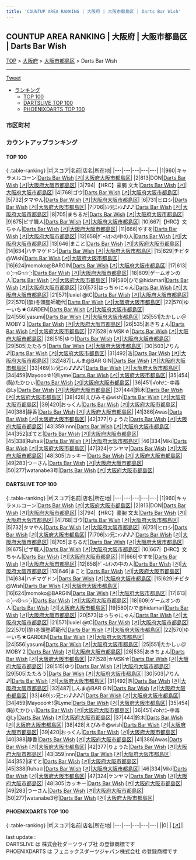 ```yaml
---
title: 'COUNTUP AREA RANKING | 大阪府 | 大阪市都島区 | Darts Bar Wish'
---
```

## COUNTUP AREA RANKING | 大阪府 | 大阪市都島区 | Darts Bar Wish

[TOP](/darts/rank/) > [大阪府](/darts/rank/大阪府/) > [大阪市都島区](/darts/rank/大阪府/大阪市都島区/) > Darts Bar Wish

___

<a href="https://twitter.com/share?ref_src=twsrc%5Etfw" data-text="COUNTUP AREA RANKING | 大阪府大阪市都島区Darts Bar Wish" class="twitter-share-button" data-hashtags="DARTSLIVE,PHOENIXDARTS,darts,ダーツ" data-show-count="false">Tweet</a>

* [ランキング](#カウントアップランキング)
    * [TOP 100](#top-100)
    * [DARTSLIVE TOP 100](#dartslive-top-100)
    * [PHOENIXDARTS TOP 100](#phoenixdarts-top-100)

### 市区町村

<ul>

</ul>

### カウントアップランキング

#### TOP 100



{:.table-ranking}
|#|スコア|名前|店名|所在地|
|---|---|---|---|---|
|1|960|<span class="rank-name-dl">キャラメルコーン</span>|<a href="/darts/rank/shops/42d5b5e0b8fdf9360d9b047a20a7ba1e.html">Darts Bar Wish</a> <a href="https://search.dartslive.com/jp/shop/42d5b5e0b8fdf9360d9b047a20a7ba1e">[↗]</a>|<a href="/darts/rank/大阪府/大阪市都島区">大阪府大阪市都島区</a>|
|2|813|<span class="rank-name-dl">DON</span>|<a href="/darts/rank/shops/42d5b5e0b8fdf9360d9b047a20a7ba1e.html">Darts Bar Wish</a> <a href="https://search.dartslive.com/jp/shop/42d5b5e0b8fdf9360d9b047a20a7ba1e">[↗]</a>|<a href="/darts/rank/大阪府/大阪市都島区">大阪府大阪市都島区</a>|
|3|794|<span class="rank-name-dl">【HRC】豪腕 文太</span>|<a href="/darts/rank/shops/42d5b5e0b8fdf9360d9b047a20a7ba1e.html">Darts Bar Wish</a> <a href="https://search.dartslive.com/jp/shop/42d5b5e0b8fdf9360d9b047a20a7ba1e">[↗]</a>|<a href="/darts/rank/大阪府/大阪市都島区">大阪府大阪市都島区</a>|
|4|768|<span class="rank-name-dl">ゴウ</span>|<a href="/darts/rank/shops/42d5b5e0b8fdf9360d9b047a20a7ba1e.html">Darts Bar Wish</a> <a href="https://search.dartslive.com/jp/shop/42d5b5e0b8fdf9360d9b047a20a7ba1e">[↗]</a>|<a href="/darts/rank/大阪府/大阪市都島区">大阪府大阪市都島区</a>|
|5|732|<span class="rank-name-dl">タマやん</span>|<a href="/darts/rank/shops/42d5b5e0b8fdf9360d9b047a20a7ba1e.html">Darts Bar Wish</a> <a href="https://search.dartslive.com/jp/shop/42d5b5e0b8fdf9360d9b047a20a7ba1e">[↗]</a>|<a href="/darts/rank/大阪府/大阪市都島区">大阪府大阪市都島区</a>|
|6|731|<span class="rank-name-dl">ヒロシ</span>|<a href="/darts/rank/shops/42d5b5e0b8fdf9360d9b047a20a7ba1e.html">Darts Bar Wish</a> <a href="https://search.dartslive.com/jp/shop/42d5b5e0b8fdf9360d9b047a20a7ba1e">[↗]</a>|<a href="/darts/rank/大阪府/大阪市都島区">大阪府大阪市都島区</a>|
|7|706|<span class="rank-name-dl">ｼﾝ兄ﾆｬﾝ♪♪♪</span>|<a href="/darts/rank/shops/42d5b5e0b8fdf9360d9b047a20a7ba1e.html">Darts Bar Wish</a> <a href="https://search.dartslive.com/jp/shop/42d5b5e0b8fdf9360d9b047a20a7ba1e">[↗]</a>|<a href="/darts/rank/大阪府/大阪市都島区">大阪府大阪市都島区</a>|
|8|705|<span class="rank-name-dl">まちるだ</span>|<a href="/darts/rank/shops/42d5b5e0b8fdf9360d9b047a20a7ba1e.html">Darts Bar Wish</a> <a href="https://search.dartslive.com/jp/shop/42d5b5e0b8fdf9360d9b047a20a7ba1e">[↗]</a>|<a href="/darts/rank/大阪府/大阪市都島区">大阪府大阪市都島区</a>|
|9|675|<span class="rank-name-dl">ピザ職人</span>|<a href="/darts/rank/shops/42d5b5e0b8fdf9360d9b047a20a7ba1e.html">Darts Bar Wish</a> <a href="https://search.dartslive.com/jp/shop/42d5b5e0b8fdf9360d9b047a20a7ba1e">[↗]</a>|<a href="/darts/rank/大阪府/大阪市都島区">大阪府大阪市都島区</a>|
|10|667|<span class="rank-name-dl">【HRC】文ちゃん</span>|<a href="/darts/rank/shops/42d5b5e0b8fdf9360d9b047a20a7ba1e.html">Darts Bar Wish</a> <a href="https://search.dartslive.com/jp/shop/42d5b5e0b8fdf9360d9b047a20a7ba1e">[↗]</a>|<a href="/darts/rank/大阪府/大阪市都島区">大阪府大阪市都島区</a>|
|11|666|<span class="rank-name-dl">やすを</span>|<a href="/darts/rank/shops/42d5b5e0b8fdf9360d9b047a20a7ba1e.html">Darts Bar Wish</a> <a href="https://search.dartslive.com/jp/shop/42d5b5e0b8fdf9360d9b047a20a7ba1e">[↗]</a>|<a href="/darts/rank/大阪府/大阪市都島区">大阪府大阪市都島区</a>|
|12|658|<span class="rank-name-dl">ｹﾞｰﾑｵﾝの中の人</span>|<a href="/darts/rank/shops/42d5b5e0b8fdf9360d9b047a20a7ba1e.html">Darts Bar Wish</a> <a href="https://search.dartslive.com/jp/shop/42d5b5e0b8fdf9360d9b047a20a7ba1e">[↗]</a>|<a href="/darts/rank/大阪府/大阪市都島区">大阪府大阪市都島区</a>|
|13|646|<span class="rank-name-dl">まこと</span>|<a href="/darts/rank/shops/42d5b5e0b8fdf9360d9b047a20a7ba1e.html">Darts Bar Wish</a> <a href="https://search.dartslive.com/jp/shop/42d5b5e0b8fdf9360d9b047a20a7ba1e">[↗]</a>|<a href="/darts/rank/大阪府/大阪市都島区">大阪府大阪市都島区</a>|
|14|634|<span class="rank-name-dl">ハチマゲドン</span>|<a href="/darts/rank/shops/42d5b5e0b8fdf9360d9b047a20a7ba1e.html">Darts Bar Wish</a> <a href="https://search.dartslive.com/jp/shop/42d5b5e0b8fdf9360d9b047a20a7ba1e">[↗]</a>|<a href="/darts/rank/大阪府/大阪市都島区">大阪府大阪市都島区</a>|
|15|629|<span class="rank-name-dl">チビタ@Wish</span>|<a href="/darts/rank/shops/42d5b5e0b8fdf9360d9b047a20a7ba1e.html">Darts Bar Wish</a> <a href="https://search.dartslive.com/jp/shop/42d5b5e0b8fdf9360d9b047a20a7ba1e">[↗]</a>|<a href="/darts/rank/大阪府/大阪市都島区">大阪府大阪市都島区</a>|
|16|624|<span class="rank-name-dl">momoko@BARGIN</span>|<a href="/darts/rank/shops/42d5b5e0b8fdf9360d9b047a20a7ba1e.html">Darts Bar Wish</a> <a href="https://search.dartslive.com/jp/shop/42d5b5e0b8fdf9360d9b047a20a7ba1e">[↗]</a>|<a href="/darts/rank/大阪府/大阪市都島区">大阪府大阪市都島区</a>|
|17|613|<span class="rank-name-dl">✩⡱ಇGಇ✩⡱</span>|<a href="/darts/rank/shops/42d5b5e0b8fdf9360d9b047a20a7ba1e.html">Darts Bar Wish</a> <a href="https://search.dartslive.com/jp/shop/42d5b5e0b8fdf9360d9b047a20a7ba1e">[↗]</a>|<a href="/darts/rank/大阪府/大阪市都島区">大阪府大阪市都島区</a>|
|18|609|<span class="rank-name-dl">ゲームオンの人</span>|<a href="/darts/rank/shops/42d5b5e0b8fdf9360d9b047a20a7ba1e.html">Darts Bar Wish</a> <a href="https://search.dartslive.com/jp/shop/42d5b5e0b8fdf9360d9b047a20a7ba1e">[↗]</a>|<a href="/darts/rank/大阪府/大阪市都島区">大阪府大阪市都島区</a>|
|19|580|<span class="rank-name-dl">ひで@hidamari</span>|<a href="/darts/rank/shops/42d5b5e0b8fdf9360d9b047a20a7ba1e.html">Darts Bar Wish</a> <a href="https://search.dartslive.com/jp/shop/42d5b5e0b8fdf9360d9b047a20a7ba1e">[↗]</a>|<a href="/darts/rank/大阪府/大阪市都島区">大阪府大阪市都島区</a>|
|20|573|<span class="rank-name-dl">はっちゃにゃん</span>|<a href="/darts/rank/shops/42d5b5e0b8fdf9360d9b047a20a7ba1e.html">Darts Bar Wish</a> <a href="https://search.dartslive.com/jp/shop/42d5b5e0b8fdf9360d9b047a20a7ba1e">[↗]</a>|<a href="/darts/rank/大阪府/大阪市都島区">大阪府大阪市都島区</a>|
|21|571|<span class="rank-name-dl">luxiel @tC</span>|<a href="/darts/rank/shops/42d5b5e0b8fdf9360d9b047a20a7ba1e.html">Darts Bar Wish</a> <a href="https://search.dartslive.com/jp/shop/42d5b5e0b8fdf9360d9b047a20a7ba1e">[↗]</a>|<a href="/darts/rank/大阪府/大阪市都島区">大阪府大阪市都島区</a>|
|22|570|<span class="rank-name-dl">(酔)冬頭塾師範代</span>|<a href="/darts/rank/shops/42d5b5e0b8fdf9360d9b047a20a7ba1e.html">Darts Bar Wish</a> <a href="https://search.dartslive.com/jp/shop/42d5b5e0b8fdf9360d9b047a20a7ba1e">[↗]</a>|<a href="/darts/rank/大阪府/大阪市都島区">大阪府大阪市都島区</a>|
|22|570|<span class="rank-name-dl">ゆーいち★GARDEN</span>|<a href="/darts/rank/shops/42d5b5e0b8fdf9360d9b047a20a7ba1e.html">Darts Bar Wish</a> <a href="https://search.dartslive.com/jp/shop/42d5b5e0b8fdf9360d9b047a20a7ba1e">[↗]</a>|<a href="/darts/rank/大阪府/大阪市都島区">大阪府大阪市都島区</a>|
|24|556|<span class="rank-name-dl">yasumi</span>|<a href="/darts/rank/shops/42d5b5e0b8fdf9360d9b047a20a7ba1e.html">Darts Bar Wish</a> <a href="https://search.dartslive.com/jp/shop/42d5b5e0b8fdf9360d9b047a20a7ba1e">[↗]</a>|<a href="/darts/rank/大阪府/大阪市都島区">大阪府大阪市都島区</a>|
|25|551|<span class="rank-name-dl">たかしぃ＠MOBY２</span>|<a href="/darts/rank/shops/42d5b5e0b8fdf9360d9b047a20a7ba1e.html">Darts Bar Wish</a> <a href="https://search.dartslive.com/jp/shop/42d5b5e0b8fdf9360d9b047a20a7ba1e">[↗]</a>|<a href="/darts/rank/大阪府/大阪市都島区">大阪府大阪市都島区</a>|
|26|535|<span class="rank-name-dl">あきちょん</span>|<a href="/darts/rank/shops/42d5b5e0b8fdf9360d9b047a20a7ba1e.html">Darts Bar Wish</a> <a href="https://search.dartslive.com/jp/shop/42d5b5e0b8fdf9360d9b047a20a7ba1e">[↗]</a>|<a href="/darts/rank/大阪府/大阪市都島区">大阪府大阪市都島区</a>|
|27|528|<span class="rank-name-dl">☆MSK☆</span>|<a href="/darts/rank/shops/42d5b5e0b8fdf9360d9b047a20a7ba1e.html">Darts Bar Wish</a> <a href="https://search.dartslive.com/jp/shop/42d5b5e0b8fdf9360d9b047a20a7ba1e">[↗]</a>|<a href="/darts/rank/大阪府/大阪市都島区">大阪府大阪市都島区</a>|
|28|515|<span class="rank-name-dl">ゆり</span>|<a href="/darts/rank/shops/42d5b5e0b8fdf9360d9b047a20a7ba1e.html">Darts Bar Wish</a> <a href="https://search.dartslive.com/jp/shop/42d5b5e0b8fdf9360d9b047a20a7ba1e">[↗]</a>|<a href="/darts/rank/大阪府/大阪市都島区">大阪府大阪市都島区</a>|
|29|505|<span class="rank-name-dl">たたろう</span>|<a href="/darts/rank/shops/42d5b5e0b8fdf9360d9b047a20a7ba1e.html">Darts Bar Wish</a> <a href="https://search.dartslive.com/jp/shop/42d5b5e0b8fdf9360d9b047a20a7ba1e">[↗]</a>|<a href="/darts/rank/大阪府/大阪市都島区">大阪府大阪市都島区</a>|
|30|503|<span class="rank-name-dl">♪りん♪</span>|<a href="/darts/rank/shops/42d5b5e0b8fdf9360d9b047a20a7ba1e.html">Darts Bar Wish</a> <a href="https://search.dartslive.com/jp/shop/42d5b5e0b8fdf9360d9b047a20a7ba1e">[↗]</a>|<a href="/darts/rank/大阪府/大阪市都島区">大阪府大阪市都島区</a>|
|31|492|<span class="rank-name-dl">浩</span>|<a href="/darts/rank/shops/42d5b5e0b8fdf9360d9b047a20a7ba1e.html">Darts Bar Wish</a> <a href="https://search.dartslive.com/jp/shop/42d5b5e0b8fdf9360d9b047a20a7ba1e">[↗]</a>|<a href="/darts/rank/大阪府/大阪市都島区">大阪府大阪市都島区</a>|
|32|487|<span class="rank-name-dl">しんま@BAR GIN</span>|<a href="/darts/rank/shops/42d5b5e0b8fdf9360d9b047a20a7ba1e.html">Darts Bar Wish</a> <a href="https://search.dartslive.com/jp/shop/42d5b5e0b8fdf9360d9b047a20a7ba1e">[↗]</a>|<a href="/darts/rank/大阪府/大阪市都島区">大阪府大阪市都島区</a>|
|33|469|<span class="rank-name-dl">ｼﾝ兄ﾆｬﾝ♪♪♪♪</span>|<a href="/darts/rank/shops/42d5b5e0b8fdf9360d9b047a20a7ba1e.html">Darts Bar Wish</a> <a href="https://search.dartslive.com/jp/shop/42d5b5e0b8fdf9360d9b047a20a7ba1e">[↗]</a>|<a href="/darts/rank/大阪府/大阪市都島区">大阪府大阪市都島区</a>|
|34|459|<span class="rank-name-dl">Mayooo☆!@Lyme</span>|<a href="/darts/rank/shops/42d5b5e0b8fdf9360d9b047a20a7ba1e.html">Darts Bar Wish</a> <a href="https://search.dartslive.com/jp/shop/42d5b5e0b8fdf9360d9b047a20a7ba1e">[↗]</a>|<a href="/darts/rank/大阪府/大阪市都島区">大阪府大阪市都島区</a>|
|35|454|<span class="rank-name-dl">(恥)たかひぃ</span>|<a href="/darts/rank/shops/42d5b5e0b8fdf9360d9b047a20a7ba1e.html">Darts Bar Wish</a> <a href="https://search.dartslive.com/jp/shop/42d5b5e0b8fdf9360d9b047a20a7ba1e">[↗]</a>|<a href="/darts/rank/大阪府/大阪市都島区">大阪府大阪市都島区</a>|
|36|451|<span class="rank-name-dl">√ohﾅﾆｰ中毒@Ly</span>|<a href="/darts/rank/shops/42d5b5e0b8fdf9360d9b047a20a7ba1e.html">Darts Bar Wish</a> <a href="https://search.dartslive.com/jp/shop/42d5b5e0b8fdf9360d9b047a20a7ba1e">[↗]</a>|<a href="/darts/rank/大阪府/大阪市都島区">大阪府大阪市都島区</a>|
|37|444|<span class="rank-name-dl">鈴木</span>|<a href="/darts/rank/shops/42d5b5e0b8fdf9360d9b047a20a7ba1e.html">Darts Bar Wish</a> <a href="https://search.dartslive.com/jp/shop/42d5b5e0b8fdf9360d9b047a20a7ba1e">[↗]</a>|<a href="/darts/rank/大阪府/大阪市都島区">大阪府大阪市都島区</a>|
|38|428|<span class="rank-name-dl">えびみそ@wish</span>|<a href="/darts/rank/shops/42d5b5e0b8fdf9360d9b047a20a7ba1e.html">Darts Bar Wish</a> <a href="https://search.dartslive.com/jp/shop/42d5b5e0b8fdf9360d9b047a20a7ba1e">[↗]</a>|<a href="/darts/rank/大阪府/大阪市都島区">大阪府大阪市都島区</a>|
|39|420|<span class="rank-name-dl">おっくん</span>|<a href="/darts/rank/shops/42d5b5e0b8fdf9360d9b047a20a7ba1e.html">Darts Bar Wish</a> <a href="https://search.dartslive.com/jp/shop/42d5b5e0b8fdf9360d9b047a20a7ba1e">[↗]</a>|<a href="/darts/rank/大阪府/大阪市都島区">大阪府大阪市都島区</a>|
|40|388|<span class="rank-name-dl">静香</span>|<a href="/darts/rank/shops/42d5b5e0b8fdf9360d9b047a20a7ba1e.html">Darts Bar Wish</a> <a href="https://search.dartslive.com/jp/shop/42d5b5e0b8fdf9360d9b047a20a7ba1e">[↗]</a>|<a href="/darts/rank/大阪府/大阪市都島区">大阪府大阪市都島区</a>|
|41|386|<span class="rank-name-dl">Awas</span>|<a href="/darts/rank/shops/42d5b5e0b8fdf9360d9b047a20a7ba1e.html">Darts Bar Wish</a> <a href="https://search.dartslive.com/jp/shop/42d5b5e0b8fdf9360d9b047a20a7ba1e">[↗]</a>|<a href="/darts/rank/大阪府/大阪市都島区">大阪府大阪市都島区</a>|
|42|377|<span class="rank-name-dl">りょうた</span>|<a href="/darts/rank/shops/42d5b5e0b8fdf9360d9b047a20a7ba1e.html">Darts Bar Wish</a> <a href="https://search.dartslive.com/jp/shop/42d5b5e0b8fdf9360d9b047a20a7ba1e">[↗]</a>|<a href="/darts/rank/大阪府/大阪市都島区">大阪府大阪市都島区</a>|
|43|359|<span class="rank-name-dl">nnn</span>|<a href="/darts/rank/shops/42d5b5e0b8fdf9360d9b047a20a7ba1e.html">Darts Bar Wish</a> <a href="https://search.dartslive.com/jp/shop/42d5b5e0b8fdf9360d9b047a20a7ba1e">[↗]</a>|<a href="/darts/rank/大阪府/大阪市都島区">大阪府大阪市都島区</a>|
|44|352|<span class="rank-name-dl">ぽてと</span>|<a href="/darts/rank/shops/42d5b5e0b8fdf9360d9b047a20a7ba1e.html">Darts Bar Wish</a> <a href="https://search.dartslive.com/jp/shop/42d5b5e0b8fdf9360d9b047a20a7ba1e">[↗]</a>|<a href="/darts/rank/大阪府/大阪市都島区">大阪府大阪市都島区</a>|
|45|338|<span class="rank-name-dl">Ruha♕</span>|<a href="/darts/rank/shops/42d5b5e0b8fdf9360d9b047a20a7ba1e.html">Darts Bar Wish</a> <a href="https://search.dartslive.com/jp/shop/42d5b5e0b8fdf9360d9b047a20a7ba1e">[↗]</a>|<a href="/darts/rank/大阪府/大阪市都島区">大阪府大阪市都島区</a>|
|46|334|<span class="rank-name-dl">Miki</span>|<a href="/darts/rank/shops/42d5b5e0b8fdf9360d9b047a20a7ba1e.html">Darts Bar Wish</a> <a href="https://search.dartslive.com/jp/shop/42d5b5e0b8fdf9360d9b047a20a7ba1e">[↗]</a>|<a href="/darts/rank/大阪府/大阪市都島区">大阪府大阪市都島区</a>|
|47|324|<span class="rank-name-dl">ケンヤマ</span>|<a href="/darts/rank/shops/42d5b5e0b8fdf9360d9b047a20a7ba1e.html">Darts Bar Wish</a> <a href="https://search.dartslive.com/jp/shop/42d5b5e0b8fdf9360d9b047a20a7ba1e">[↗]</a>|<a href="/darts/rank/大阪府/大阪市都島区">大阪府大阪市都島区</a>|
|48|305|<span class="rank-name-dl">カッキー</span>|<a href="/darts/rank/shops/42d5b5e0b8fdf9360d9b047a20a7ba1e.html">Darts Bar Wish</a> <a href="https://search.dartslive.com/jp/shop/42d5b5e0b8fdf9360d9b047a20a7ba1e">[↗]</a>|<a href="/darts/rank/大阪府/大阪市都島区">大阪府大阪市都島区</a>|
|49|283|<span class="rank-name-dl">つーさん</span>|<a href="/darts/rank/shops/42d5b5e0b8fdf9360d9b047a20a7ba1e.html">Darts Bar Wish</a> <a href="https://search.dartslive.com/jp/shop/42d5b5e0b8fdf9360d9b047a20a7ba1e">[↗]</a>|<a href="/darts/rank/大阪府/大阪市都島区">大阪府大阪市都島区</a>|
|50|277|<span class="rank-name-dl">watanabe3号</span>|<a href="/darts/rank/shops/42d5b5e0b8fdf9360d9b047a20a7ba1e.html">Darts Bar Wish</a> <a href="https://search.dartslive.com/jp/shop/42d5b5e0b8fdf9360d9b047a20a7ba1e">[↗]</a>|<a href="/darts/rank/大阪府/大阪市都島区">大阪府大阪市都島区</a>|


#### DARTSLIVE TOP 100



{:.table-ranking}
|#|スコア|名前|店名|所在地|
|---|---|---|---|---|
|1|960|<span class="rank-name-dl">キャラメルコーン</span>|<a href="/darts/rank/shops/42d5b5e0b8fdf9360d9b047a20a7ba1e.html">Darts Bar Wish</a> <a href="https://search.dartslive.com/jp/shop/42d5b5e0b8fdf9360d9b047a20a7ba1e">[↗]</a>|<a href="/darts/rank/大阪府/大阪市都島区">大阪府大阪市都島区</a>|
|2|813|<span class="rank-name-dl">DON</span>|<a href="/darts/rank/shops/42d5b5e0b8fdf9360d9b047a20a7ba1e.html">Darts Bar Wish</a> <a href="https://search.dartslive.com/jp/shop/42d5b5e0b8fdf9360d9b047a20a7ba1e">[↗]</a>|<a href="/darts/rank/大阪府/大阪市都島区">大阪府大阪市都島区</a>|
|3|794|<span class="rank-name-dl">【HRC】豪腕 文太</span>|<a href="/darts/rank/shops/42d5b5e0b8fdf9360d9b047a20a7ba1e.html">Darts Bar Wish</a> <a href="https://search.dartslive.com/jp/shop/42d5b5e0b8fdf9360d9b047a20a7ba1e">[↗]</a>|<a href="/darts/rank/大阪府/大阪市都島区">大阪府大阪市都島区</a>|
|4|768|<span class="rank-name-dl">ゴウ</span>|<a href="/darts/rank/shops/42d5b5e0b8fdf9360d9b047a20a7ba1e.html">Darts Bar Wish</a> <a href="https://search.dartslive.com/jp/shop/42d5b5e0b8fdf9360d9b047a20a7ba1e">[↗]</a>|<a href="/darts/rank/大阪府/大阪市都島区">大阪府大阪市都島区</a>|
|5|732|<span class="rank-name-dl">タマやん</span>|<a href="/darts/rank/shops/42d5b5e0b8fdf9360d9b047a20a7ba1e.html">Darts Bar Wish</a> <a href="https://search.dartslive.com/jp/shop/42d5b5e0b8fdf9360d9b047a20a7ba1e">[↗]</a>|<a href="/darts/rank/大阪府/大阪市都島区">大阪府大阪市都島区</a>|
|6|731|<span class="rank-name-dl">ヒロシ</span>|<a href="/darts/rank/shops/42d5b5e0b8fdf9360d9b047a20a7ba1e.html">Darts Bar Wish</a> <a href="https://search.dartslive.com/jp/shop/42d5b5e0b8fdf9360d9b047a20a7ba1e">[↗]</a>|<a href="/darts/rank/大阪府/大阪市都島区">大阪府大阪市都島区</a>|
|7|706|<span class="rank-name-dl">ｼﾝ兄ﾆｬﾝ♪♪♪</span>|<a href="/darts/rank/shops/42d5b5e0b8fdf9360d9b047a20a7ba1e.html">Darts Bar Wish</a> <a href="https://search.dartslive.com/jp/shop/42d5b5e0b8fdf9360d9b047a20a7ba1e">[↗]</a>|<a href="/darts/rank/大阪府/大阪市都島区">大阪府大阪市都島区</a>|
|8|705|<span class="rank-name-dl">まちるだ</span>|<a href="/darts/rank/shops/42d5b5e0b8fdf9360d9b047a20a7ba1e.html">Darts Bar Wish</a> <a href="https://search.dartslive.com/jp/shop/42d5b5e0b8fdf9360d9b047a20a7ba1e">[↗]</a>|<a href="/darts/rank/大阪府/大阪市都島区">大阪府大阪市都島区</a>|
|9|675|<span class="rank-name-dl">ピザ職人</span>|<a href="/darts/rank/shops/42d5b5e0b8fdf9360d9b047a20a7ba1e.html">Darts Bar Wish</a> <a href="https://search.dartslive.com/jp/shop/42d5b5e0b8fdf9360d9b047a20a7ba1e">[↗]</a>|<a href="/darts/rank/大阪府/大阪市都島区">大阪府大阪市都島区</a>|
|10|667|<span class="rank-name-dl">【HRC】文ちゃん</span>|<a href="/darts/rank/shops/42d5b5e0b8fdf9360d9b047a20a7ba1e.html">Darts Bar Wish</a> <a href="https://search.dartslive.com/jp/shop/42d5b5e0b8fdf9360d9b047a20a7ba1e">[↗]</a>|<a href="/darts/rank/大阪府/大阪市都島区">大阪府大阪市都島区</a>|
|11|666|<span class="rank-name-dl">やすを</span>|<a href="/darts/rank/shops/42d5b5e0b8fdf9360d9b047a20a7ba1e.html">Darts Bar Wish</a> <a href="https://search.dartslive.com/jp/shop/42d5b5e0b8fdf9360d9b047a20a7ba1e">[↗]</a>|<a href="/darts/rank/大阪府/大阪市都島区">大阪府大阪市都島区</a>|
|12|658|<span class="rank-name-dl">ｹﾞｰﾑｵﾝの中の人</span>|<a href="/darts/rank/shops/42d5b5e0b8fdf9360d9b047a20a7ba1e.html">Darts Bar Wish</a> <a href="https://search.dartslive.com/jp/shop/42d5b5e0b8fdf9360d9b047a20a7ba1e">[↗]</a>|<a href="/darts/rank/大阪府/大阪市都島区">大阪府大阪市都島区</a>|
|13|646|<span class="rank-name-dl">まこと</span>|<a href="/darts/rank/shops/42d5b5e0b8fdf9360d9b047a20a7ba1e.html">Darts Bar Wish</a> <a href="https://search.dartslive.com/jp/shop/42d5b5e0b8fdf9360d9b047a20a7ba1e">[↗]</a>|<a href="/darts/rank/大阪府/大阪市都島区">大阪府大阪市都島区</a>|
|14|634|<span class="rank-name-dl">ハチマゲドン</span>|<a href="/darts/rank/shops/42d5b5e0b8fdf9360d9b047a20a7ba1e.html">Darts Bar Wish</a> <a href="https://search.dartslive.com/jp/shop/42d5b5e0b8fdf9360d9b047a20a7ba1e">[↗]</a>|<a href="/darts/rank/大阪府/大阪市都島区">大阪府大阪市都島区</a>|
|15|629|<span class="rank-name-dl">チビタ@Wish</span>|<a href="/darts/rank/shops/42d5b5e0b8fdf9360d9b047a20a7ba1e.html">Darts Bar Wish</a> <a href="https://search.dartslive.com/jp/shop/42d5b5e0b8fdf9360d9b047a20a7ba1e">[↗]</a>|<a href="/darts/rank/大阪府/大阪市都島区">大阪府大阪市都島区</a>|
|16|624|<span class="rank-name-dl">momoko@BARGIN</span>|<a href="/darts/rank/shops/42d5b5e0b8fdf9360d9b047a20a7ba1e.html">Darts Bar Wish</a> <a href="https://search.dartslive.com/jp/shop/42d5b5e0b8fdf9360d9b047a20a7ba1e">[↗]</a>|<a href="/darts/rank/大阪府/大阪市都島区">大阪府大阪市都島区</a>|
|17|613|<span class="rank-name-dl">✩⡱ಇGಇ✩⡱</span>|<a href="/darts/rank/shops/42d5b5e0b8fdf9360d9b047a20a7ba1e.html">Darts Bar Wish</a> <a href="https://search.dartslive.com/jp/shop/42d5b5e0b8fdf9360d9b047a20a7ba1e">[↗]</a>|<a href="/darts/rank/大阪府/大阪市都島区">大阪府大阪市都島区</a>|
|18|609|<span class="rank-name-dl">ゲームオンの人</span>|<a href="/darts/rank/shops/42d5b5e0b8fdf9360d9b047a20a7ba1e.html">Darts Bar Wish</a> <a href="https://search.dartslive.com/jp/shop/42d5b5e0b8fdf9360d9b047a20a7ba1e">[↗]</a>|<a href="/darts/rank/大阪府/大阪市都島区">大阪府大阪市都島区</a>|
|19|580|<span class="rank-name-dl">ひで@hidamari</span>|<a href="/darts/rank/shops/42d5b5e0b8fdf9360d9b047a20a7ba1e.html">Darts Bar Wish</a> <a href="https://search.dartslive.com/jp/shop/42d5b5e0b8fdf9360d9b047a20a7ba1e">[↗]</a>|<a href="/darts/rank/大阪府/大阪市都島区">大阪府大阪市都島区</a>|
|20|573|<span class="rank-name-dl">はっちゃにゃん</span>|<a href="/darts/rank/shops/42d5b5e0b8fdf9360d9b047a20a7ba1e.html">Darts Bar Wish</a> <a href="https://search.dartslive.com/jp/shop/42d5b5e0b8fdf9360d9b047a20a7ba1e">[↗]</a>|<a href="/darts/rank/大阪府/大阪市都島区">大阪府大阪市都島区</a>|
|21|571|<span class="rank-name-dl">luxiel @tC</span>|<a href="/darts/rank/shops/42d5b5e0b8fdf9360d9b047a20a7ba1e.html">Darts Bar Wish</a> <a href="https://search.dartslive.com/jp/shop/42d5b5e0b8fdf9360d9b047a20a7ba1e">[↗]</a>|<a href="/darts/rank/大阪府/大阪市都島区">大阪府大阪市都島区</a>|
|22|570|<span class="rank-name-dl">(酔)冬頭塾師範代</span>|<a href="/darts/rank/shops/42d5b5e0b8fdf9360d9b047a20a7ba1e.html">Darts Bar Wish</a> <a href="https://search.dartslive.com/jp/shop/42d5b5e0b8fdf9360d9b047a20a7ba1e">[↗]</a>|<a href="/darts/rank/大阪府/大阪市都島区">大阪府大阪市都島区</a>|
|22|570|<span class="rank-name-dl">ゆーいち★GARDEN</span>|<a href="/darts/rank/shops/42d5b5e0b8fdf9360d9b047a20a7ba1e.html">Darts Bar Wish</a> <a href="https://search.dartslive.com/jp/shop/42d5b5e0b8fdf9360d9b047a20a7ba1e">[↗]</a>|<a href="/darts/rank/大阪府/大阪市都島区">大阪府大阪市都島区</a>|
|24|556|<span class="rank-name-dl">yasumi</span>|<a href="/darts/rank/shops/42d5b5e0b8fdf9360d9b047a20a7ba1e.html">Darts Bar Wish</a> <a href="https://search.dartslive.com/jp/shop/42d5b5e0b8fdf9360d9b047a20a7ba1e">[↗]</a>|<a href="/darts/rank/大阪府/大阪市都島区">大阪府大阪市都島区</a>|
|25|551|<span class="rank-name-dl">たかしぃ＠MOBY２</span>|<a href="/darts/rank/shops/42d5b5e0b8fdf9360d9b047a20a7ba1e.html">Darts Bar Wish</a> <a href="https://search.dartslive.com/jp/shop/42d5b5e0b8fdf9360d9b047a20a7ba1e">[↗]</a>|<a href="/darts/rank/大阪府/大阪市都島区">大阪府大阪市都島区</a>|
|26|535|<span class="rank-name-dl">あきちょん</span>|<a href="/darts/rank/shops/42d5b5e0b8fdf9360d9b047a20a7ba1e.html">Darts Bar Wish</a> <a href="https://search.dartslive.com/jp/shop/42d5b5e0b8fdf9360d9b047a20a7ba1e">[↗]</a>|<a href="/darts/rank/大阪府/大阪市都島区">大阪府大阪市都島区</a>|
|27|528|<span class="rank-name-dl">☆MSK☆</span>|<a href="/darts/rank/shops/42d5b5e0b8fdf9360d9b047a20a7ba1e.html">Darts Bar Wish</a> <a href="https://search.dartslive.com/jp/shop/42d5b5e0b8fdf9360d9b047a20a7ba1e">[↗]</a>|<a href="/darts/rank/大阪府/大阪市都島区">大阪府大阪市都島区</a>|
|28|515|<span class="rank-name-dl">ゆり</span>|<a href="/darts/rank/shops/42d5b5e0b8fdf9360d9b047a20a7ba1e.html">Darts Bar Wish</a> <a href="https://search.dartslive.com/jp/shop/42d5b5e0b8fdf9360d9b047a20a7ba1e">[↗]</a>|<a href="/darts/rank/大阪府/大阪市都島区">大阪府大阪市都島区</a>|
|29|505|<span class="rank-name-dl">たたろう</span>|<a href="/darts/rank/shops/42d5b5e0b8fdf9360d9b047a20a7ba1e.html">Darts Bar Wish</a> <a href="https://search.dartslive.com/jp/shop/42d5b5e0b8fdf9360d9b047a20a7ba1e">[↗]</a>|<a href="/darts/rank/大阪府/大阪市都島区">大阪府大阪市都島区</a>|
|30|503|<span class="rank-name-dl">♪りん♪</span>|<a href="/darts/rank/shops/42d5b5e0b8fdf9360d9b047a20a7ba1e.html">Darts Bar Wish</a> <a href="https://search.dartslive.com/jp/shop/42d5b5e0b8fdf9360d9b047a20a7ba1e">[↗]</a>|<a href="/darts/rank/大阪府/大阪市都島区">大阪府大阪市都島区</a>|
|31|492|<span class="rank-name-dl">浩</span>|<a href="/darts/rank/shops/42d5b5e0b8fdf9360d9b047a20a7ba1e.html">Darts Bar Wish</a> <a href="https://search.dartslive.com/jp/shop/42d5b5e0b8fdf9360d9b047a20a7ba1e">[↗]</a>|<a href="/darts/rank/大阪府/大阪市都島区">大阪府大阪市都島区</a>|
|32|487|<span class="rank-name-dl">しんま@BAR GIN</span>|<a href="/darts/rank/shops/42d5b5e0b8fdf9360d9b047a20a7ba1e.html">Darts Bar Wish</a> <a href="https://search.dartslive.com/jp/shop/42d5b5e0b8fdf9360d9b047a20a7ba1e">[↗]</a>|<a href="/darts/rank/大阪府/大阪市都島区">大阪府大阪市都島区</a>|
|33|469|<span class="rank-name-dl">ｼﾝ兄ﾆｬﾝ♪♪♪♪</span>|<a href="/darts/rank/shops/42d5b5e0b8fdf9360d9b047a20a7ba1e.html">Darts Bar Wish</a> <a href="https://search.dartslive.com/jp/shop/42d5b5e0b8fdf9360d9b047a20a7ba1e">[↗]</a>|<a href="/darts/rank/大阪府/大阪市都島区">大阪府大阪市都島区</a>|
|34|459|<span class="rank-name-dl">Mayooo☆!@Lyme</span>|<a href="/darts/rank/shops/42d5b5e0b8fdf9360d9b047a20a7ba1e.html">Darts Bar Wish</a> <a href="https://search.dartslive.com/jp/shop/42d5b5e0b8fdf9360d9b047a20a7ba1e">[↗]</a>|<a href="/darts/rank/大阪府/大阪市都島区">大阪府大阪市都島区</a>|
|35|454|<span class="rank-name-dl">(恥)たかひぃ</span>|<a href="/darts/rank/shops/42d5b5e0b8fdf9360d9b047a20a7ba1e.html">Darts Bar Wish</a> <a href="https://search.dartslive.com/jp/shop/42d5b5e0b8fdf9360d9b047a20a7ba1e">[↗]</a>|<a href="/darts/rank/大阪府/大阪市都島区">大阪府大阪市都島区</a>|
|36|451|<span class="rank-name-dl">√ohﾅﾆｰ中毒@Ly</span>|<a href="/darts/rank/shops/42d5b5e0b8fdf9360d9b047a20a7ba1e.html">Darts Bar Wish</a> <a href="https://search.dartslive.com/jp/shop/42d5b5e0b8fdf9360d9b047a20a7ba1e">[↗]</a>|<a href="/darts/rank/大阪府/大阪市都島区">大阪府大阪市都島区</a>|
|37|444|<span class="rank-name-dl">鈴木</span>|<a href="/darts/rank/shops/42d5b5e0b8fdf9360d9b047a20a7ba1e.html">Darts Bar Wish</a> <a href="https://search.dartslive.com/jp/shop/42d5b5e0b8fdf9360d9b047a20a7ba1e">[↗]</a>|<a href="/darts/rank/大阪府/大阪市都島区">大阪府大阪市都島区</a>|
|38|428|<span class="rank-name-dl">えびみそ@wish</span>|<a href="/darts/rank/shops/42d5b5e0b8fdf9360d9b047a20a7ba1e.html">Darts Bar Wish</a> <a href="https://search.dartslive.com/jp/shop/42d5b5e0b8fdf9360d9b047a20a7ba1e">[↗]</a>|<a href="/darts/rank/大阪府/大阪市都島区">大阪府大阪市都島区</a>|
|39|420|<span class="rank-name-dl">おっくん</span>|<a href="/darts/rank/shops/42d5b5e0b8fdf9360d9b047a20a7ba1e.html">Darts Bar Wish</a> <a href="https://search.dartslive.com/jp/shop/42d5b5e0b8fdf9360d9b047a20a7ba1e">[↗]</a>|<a href="/darts/rank/大阪府/大阪市都島区">大阪府大阪市都島区</a>|
|40|388|<span class="rank-name-dl">静香</span>|<a href="/darts/rank/shops/42d5b5e0b8fdf9360d9b047a20a7ba1e.html">Darts Bar Wish</a> <a href="https://search.dartslive.com/jp/shop/42d5b5e0b8fdf9360d9b047a20a7ba1e">[↗]</a>|<a href="/darts/rank/大阪府/大阪市都島区">大阪府大阪市都島区</a>|
|41|386|<span class="rank-name-dl">Awas</span>|<a href="/darts/rank/shops/42d5b5e0b8fdf9360d9b047a20a7ba1e.html">Darts Bar Wish</a> <a href="https://search.dartslive.com/jp/shop/42d5b5e0b8fdf9360d9b047a20a7ba1e">[↗]</a>|<a href="/darts/rank/大阪府/大阪市都島区">大阪府大阪市都島区</a>|
|42|377|<span class="rank-name-dl">りょうた</span>|<a href="/darts/rank/shops/42d5b5e0b8fdf9360d9b047a20a7ba1e.html">Darts Bar Wish</a> <a href="https://search.dartslive.com/jp/shop/42d5b5e0b8fdf9360d9b047a20a7ba1e">[↗]</a>|<a href="/darts/rank/大阪府/大阪市都島区">大阪府大阪市都島区</a>|
|43|359|<span class="rank-name-dl">nnn</span>|<a href="/darts/rank/shops/42d5b5e0b8fdf9360d9b047a20a7ba1e.html">Darts Bar Wish</a> <a href="https://search.dartslive.com/jp/shop/42d5b5e0b8fdf9360d9b047a20a7ba1e">[↗]</a>|<a href="/darts/rank/大阪府/大阪市都島区">大阪府大阪市都島区</a>|
|44|352|<span class="rank-name-dl">ぽてと</span>|<a href="/darts/rank/shops/42d5b5e0b8fdf9360d9b047a20a7ba1e.html">Darts Bar Wish</a> <a href="https://search.dartslive.com/jp/shop/42d5b5e0b8fdf9360d9b047a20a7ba1e">[↗]</a>|<a href="/darts/rank/大阪府/大阪市都島区">大阪府大阪市都島区</a>|
|45|338|<span class="rank-name-dl">Ruha♕</span>|<a href="/darts/rank/shops/42d5b5e0b8fdf9360d9b047a20a7ba1e.html">Darts Bar Wish</a> <a href="https://search.dartslive.com/jp/shop/42d5b5e0b8fdf9360d9b047a20a7ba1e">[↗]</a>|<a href="/darts/rank/大阪府/大阪市都島区">大阪府大阪市都島区</a>|
|46|334|<span class="rank-name-dl">Miki</span>|<a href="/darts/rank/shops/42d5b5e0b8fdf9360d9b047a20a7ba1e.html">Darts Bar Wish</a> <a href="https://search.dartslive.com/jp/shop/42d5b5e0b8fdf9360d9b047a20a7ba1e">[↗]</a>|<a href="/darts/rank/大阪府/大阪市都島区">大阪府大阪市都島区</a>|
|47|324|<span class="rank-name-dl">ケンヤマ</span>|<a href="/darts/rank/shops/42d5b5e0b8fdf9360d9b047a20a7ba1e.html">Darts Bar Wish</a> <a href="https://search.dartslive.com/jp/shop/42d5b5e0b8fdf9360d9b047a20a7ba1e">[↗]</a>|<a href="/darts/rank/大阪府/大阪市都島区">大阪府大阪市都島区</a>|
|48|305|<span class="rank-name-dl">カッキー</span>|<a href="/darts/rank/shops/42d5b5e0b8fdf9360d9b047a20a7ba1e.html">Darts Bar Wish</a> <a href="https://search.dartslive.com/jp/shop/42d5b5e0b8fdf9360d9b047a20a7ba1e">[↗]</a>|<a href="/darts/rank/大阪府/大阪市都島区">大阪府大阪市都島区</a>|
|49|283|<span class="rank-name-dl">つーさん</span>|<a href="/darts/rank/shops/42d5b5e0b8fdf9360d9b047a20a7ba1e.html">Darts Bar Wish</a> <a href="https://search.dartslive.com/jp/shop/42d5b5e0b8fdf9360d9b047a20a7ba1e">[↗]</a>|<a href="/darts/rank/大阪府/大阪市都島区">大阪府大阪市都島区</a>|
|50|277|<span class="rank-name-dl">watanabe3号</span>|<a href="/darts/rank/shops/42d5b5e0b8fdf9360d9b047a20a7ba1e.html">Darts Bar Wish</a> <a href="https://search.dartslive.com/jp/shop/42d5b5e0b8fdf9360d9b047a20a7ba1e">[↗]</a>|<a href="/darts/rank/大阪府/大阪市都島区">大阪府大阪市都島区</a>|


#### PHOENIXDARTS TOP 100



{:.table-ranking}
|#|スコア|名前|店名|所在地|
|---|---|---|---|---|
||0|<span class="rank-name-dl"> </span>|<a href="/darts/rank/shops/.html"></a> <a href="">[↗]</a>|<a href="/darts/rank//"></a>|


<div class="footer border-top border-gray-light mt-5 pt-3 text-right text-gray">
    last update : <span style="font-weight: italic" id="foot_last_modified"></span><br />
    DARTSLIVE は 株式会社ダーツライブ社 の登録商標です<br />
    PHOENIXDARTS は フェニックスダーツジャパン株式会社 の登録商標です<br />
</div>

<script src="https://cdnjs.cloudflare.com/ajax/libs/jquery.tablesorter/2.31.3/js/jquery.tablesorter.min.js" integrity="sha512-qzgd5cYSZcosqpzpn7zF2ZId8f/8CHmFKZ8j7mU4OUXTNRd5g+ZHBPsgKEwoqxCtdQvExE5LprwwPAgoicguNg==" crossorigin="anonymous" referrerpolicy="no-referrer"></script>
<link rel="stylesheet" href="https://cdnjs.cloudflare.com/ajax/libs/jquery.tablesorter/2.31.3/css/theme.default.min.css" integrity="sha512-wghhOJkjQX0Lh3NSWvNKeZ0ZpNn+SPVXX1Qyc9OCaogADktxrBiBdKGDoqVUOyhStvMBmJQ8ZdMHiR3wuEq8+w==" crossorigin="anonymous" referrerpolicy="no-referrer" />
<script>
$(function() {
    $(".table-ranking").tablesorter({sortList:[[0, 0]]});
    $("#foot_last_modified").text(formatDate(new Date(document.lastModified), 'yyyy-MM-dd HH:mm:ss'));
});
</script>

<script async src="https://platform.twitter.com/widgets.js" charset="utf-8"></script>